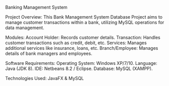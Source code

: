 Banking Management System

Project Overview:
This Bank Management System Database Project aims to manage customer transactions within a bank, utilizing MySQL operations for data management.

Modules:
Account Holder: Records customer details.
Transaction: Handles customer transactions such as credit, debit, etc.
Services: Manages additional services like insurance, loans, etc.
Branch/Employee: Manages details of bank managers and employees.

Software Requirements:
Operating System: Windows XP/7/10.
Language: Java (JDK 8).
IDE: Netbeans 8.2 / Eclipse.
Database: MySQL (XAMPP).

Technologies Used:
JavaFX &
MySQL



